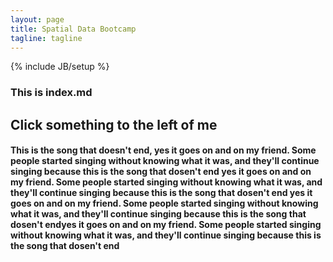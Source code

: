 ```yaml
---
layout: page
title: Spatial Data Bootcamp
tagline: tagline
---
```

{% include JB/setup %}

### This is index.md

## Click something to the left of me

#### This is the song that doesn't end, yes it goes on and on my friend. Some people started singing without knowing what it was, and they'll continue singing because this is the song that dosen't end yes it goes on and on my friend. Some people started singing without knowing what it was, and they'll continue singing because this is the song that dosen't end yes it goes on and on my friend. Some people started singing without knowing what it was, and they'll continue singing because this is the song that dosen't endyes it goes on and on my friend. Some people started singing without knowing what it was, and they'll continue singing because this is the song that dosen't end
